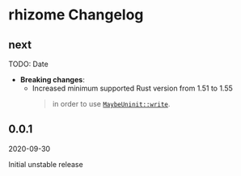 # rhizome Changelog

<!-- markdownlint-disable no-trailing-punctuation -->

## next

TODO: Date

- **Breaking changes**:
  - Increased minimum supported Rust version from 1.51 to 1.55
    > in order to use [`MaybeUninit::write`](https://doc.rust-lang.org/stable/core/mem/union.MaybeUninit.html#method.write).

## 0.0.1

2020-09-30

Initial unstable release
